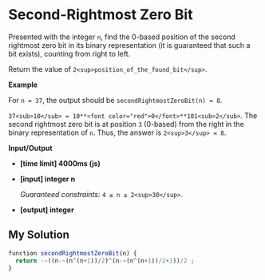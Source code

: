 # Second-Rightmost Zero Bit
﻿Presented with the integer `n`, find the 0-based position of the second rightmost zero bit in its binary representation (it is guaranteed that such a bit exists), counting from right to left.

Return the value of `2<sup>position_of_the_found_bit</sup>`.

**Example**

For `n = 37`, the output should be
`secondRightmostZeroBit(n) = 8`.

`37<sub>10</sub> = 10**<font color="red">0</font>**101<sub>2</sub>`. The second rightmost zero bit is at position `3` (0-based) from the right in the binary representation of `n`.
Thus, the answer is `2<sup>3</sup> = 8`.

**Input/Output**

*   **[time limit] 4000ms (js)**

*   **[input] integer n**

    _Guaranteed constraints:_
    `4 ≤ n ≤ 2<sup>30</sup>`.

*   **[output] integer**


## My Solution
```javascript
﻿function secondRightmostZeroBit(n) {
  return -~((n-~(n^(n+1))/2)^(n-~(n^(n+1))/2+1))/2 ;
}
​
```
